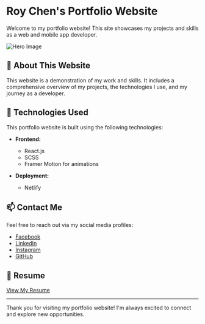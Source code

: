 # Roy Chen's Portfolio Website

Welcome to my portfolio website! This site showcases my projects and skills as a web and mobile app developer.

![Hero Image](./assets/hero.png)

## 🌟 About This Website

This website is a demonstration of my work and skills. It includes a comprehensive overview of my projects, the technologies I use, and my journey as a developer.

## 🚀 Technologies Used

This portfolio website is built using the following technologies:

- **Frontend:**
  - React.js
  - SCSS
  - Framer Motion for animations

- **Deployment:**
  - Netlify


## 📫 Contact Me

Feel free to reach out via my social media profiles:

- [Facebook](https://www.facebook.com/roy.chen97/)
- [LinkedIn](https://www.linkedin.com/in/roychen651/)
- [Instagram](https://www.instagram.com/roychen.97)
- [GitHub](https://github.com/Roychen651)

## 📄 Resume

[View My Resume](https://drive.google.com/drive/u/0/folders/18xQbezonFvNcJHUgTBys9o6wEQnNFsPP)

---

Thank you for visiting my portfolio website! I'm always excited to connect and explore new opportunities.